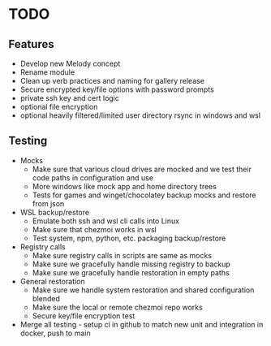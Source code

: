 # TODO

## Features

- Develop new Melody concept
- Rename module
- Clean up verb practices and naming for gallery release
- Secure encrypted key/file options with password prompts
- private ssh key and cert logic
- optional file encryption
- optional heavily filtered/limited user directory rsync in windows and wsl

## Testing

- Mocks
  - Make sure that various cloud drives are mocked and we test their code paths in configuration and use
  - More windows like mock app and home directory trees
  - Tests for games and winget/chocolatey backup mocks and restore from json
- WSL backup/restore
  - Emulate both ssh and wsl cli calls into Linux
  - Make sure that chezmoi works in wsl
  - Test system, npm, python, etc. packaging backup/restore
- Registry calls
  - Make sure registry calls in scripts are same as mocks
  - Make sure we gracefully handle missing registry to backup
  - Make sure we gracefully handle restoration in empty paths
- General restoration
  - Make sure we handle system restoration and shared configuration blended
  - Make sure the local or remote chezmoi repo works
  - Secure key/file encryption test
- Merge all testing - setup ci in github to match new unit and integration in docker, push to main
